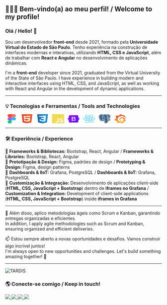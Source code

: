 <h2 style="display: flex; justify-content: space-between; align-items: center;">
  👨🏻‍💻 Bem-vindo(a) ao meu perfil! / Welcome to my profile!
</h2>

### Olá / Hello! 👋  
Sou um desenvolvedor **front-end** desde 2021, formado pela **Universidade Virtual do Estado de São Paulo**. Tenho experiência na construção de interfaces modernas e interativas, utilizando **HTML, CSS e JavaScript**, além de trabalhar com **React e Angular** no desenvolvimento de aplicações dinâmicas.

I'm a **front-end** developer since 2021, graduated from the Virtual University of the State of São Paulo. I have experience in building modern and interactive interfaces using HTML, CSS, and JavaScript, as well as working with React and Angular in the development of dynamic applications.

---

### 💡 Tecnologias e Ferramentas / Tools and Technologies

<div style="display: flex; flex-wrap: wrap; gap: 10px;">
  <img alt="Figma" height="30" width="40" src="https://github.com/devicons/devicon/blob/master/icons/figma/figma-original.svg">
  <img alt="HTML" height="30" width="40" src="https://raw.githubusercontent.com/devicons/devicon/master/icons/html5/html5-original.svg">
  <img alt="CSS" height="30" width="40" src="https://raw.githubusercontent.com/devicons/devicon/master/icons/css3/css3-original.svg">
  <img alt="JavaScript" height="30" width="40" src="https://raw.githubusercontent.com/devicons/devicon/master/icons/javascript/javascript-plain.svg">
  <img alt="Bootstrap" height="30" width="40" src="https://github.com/devicons/devicon/blob/master/icons/bootstrap/bootstrap-original.svg">
  <img alt="React" height="30" width="40" src="https://github.com/devicons/devicon/blob/master/icons/react/react-original.svg">
  <img alt="PostgreSQL" height="30" width="40" src="https://github.com/devicons/devicon/blob/master/icons/postgresql/postgresql-original.svg">
  <img alt="Grafana" height="30" width="40" src="https://github.com/devicons/devicon/blob/master/icons/grafana/grafana-original.svg">
</div>

---

### 🛠️ Experiência / Experience  
🔹 **Frameworks & Bibliotecas:** Bootstrap, React, Angular / **Frameworks & Libraries:** Bootstrap, React, Angular  
🔹 **Prototipação & Design:** Figma, padrões de design / **Prototyping & Design:** Figma, design patterns  
🔹 **Dashboards & IIoT:** Grafana, PostgreSQL / **Dashboards & IIoT:** Grafana, PostgreSQL  
🔹 **Customização & Integração:** Desenvolvimento de aplicações client-side (**HTML, CSS, JavaScript + Bootstrap**) dentro de **iframes no Grafana** / **Customization & Integration:** Development of client-side applications (**HTML, CSS, JavaScript + Bootstrap**) inside **iframes in Grafana**

---

🚀 Além disso, aplico metodologias ágeis como Scrum e Kanban, garantindo entregas organizadas e eficientes.  
In addition, I apply agile methodologies such as Scrum and Kanban, ensuring organized and efficient deliveries.&nbsp;

📫 Estou sempre aberto a novas oportunidades e desafios. Vamos construir algo incrível juntos!  
I'm always open to new opportunities and challenges. Let's build something amazing together! 🚀


---

![TARDIS](https://media.giphy.com/media/eNx1KnXsCOt3Fga7ni/giphy-downsized.gif)

### 🌎 Conecte-se comigo / Keep in touch!  
<div>
  <a href="https://instagram.com/lucas.telho" target="_blank">
    <img src="https://img.shields.io/badge/-Instagram-%23E4405F?style=for-the-badge&logo=instagram&logoColor=white">
  </a>
  <a href="#" target="_blank" title="Usuário: lucas-telho">
    <img src="https://img.shields.io/badge/Discord-7289DA?style=for-the-badge&logo=discord&logoColor=white">
  </a> 
  <a href="mailto:lucas.santos.telho@gmail.com">
    <img src="https://img.shields.io/badge/-Gmail-%23333?style=for-the-badge&logo=gmail&logoColor=white">
  </a>
  <a href="https://www.linkedin.com/in/Lucas-Telho" target="_blank">
    <img src="https://img.shields.io/badge/-LinkedIn-%230077B5?style=for-the-badge&logo=linkedin&logoColor=white">
  </a>
</div>
